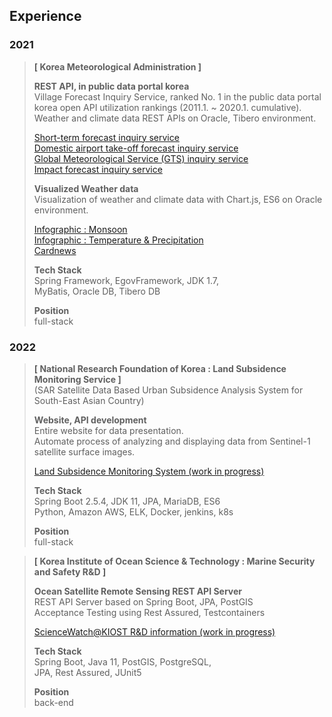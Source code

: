 ## Experience
### 2021
> **\[ Korea Meteorological Administration ]**  
> 
> **REST API, in public data portal korea**  
> Village Forecast Inquiry Service, ranked No. 1 in the public data portal korea open API utilization rankings 
> (2011.1. ~ 2020.1. cumulative).  
> Weather and climate data REST APIs on Oracle, Tibero environment.
>  
> [Short-term forecast inquiry service](https://www.data.go.kr/en/data/15084084/openapi.do)  
> [Domestic airport take-off forecast inquiry service](https://www.data.go.kr/en/data/15095109/openapi.do)    
> [Global Meteorological Service (GTS) inquiry service](https://www.data.go.kr/en/data/15095158/openapi.do)    
> [Impact forecast inquiry service](https://www.data.go.kr/en/data/15095149/openapi.do)    
> 
> **Visualized Weather data**  
> Visualization of weather and climate data with Chart.js, ES6 on Oracle environment.  
> 
> [Infographic : Monsoon](https://data.kma.go.kr/community/detailVisualization.do?pgmNo=722)  
> [Infographic : Temperature & Precipitation](https://data.kma.go.kr/community/temperatureRain.do?pgmNo=722)  
> [Cardnews](https://data.kma.go.kr/community/selectCardNewsList.do?pgmNo=722)
> 
> **Tech Stack**  
> Spring Framework, EgovFramework, JDK 1.7,  
> MyBatis, Oracle DB, Tibero DB
>  
>  **Position**  
>  full-stack


### 2022
> **\[ National Research Foundation of Korea : Land Subsidence Monitoring Service ]**  
> (SAR Satellite Data Based Urban Subsidence Analysis System for South-East Asian Country)  
> 
> **Website, API development**  
> Entire website for data presentation.  
> Automate process of analyzing and displaying data from Sentinel-1 satellite surface images.  
> 
> [Land Subsidence Monitoring System (work in progress)](https://landsafe.selab.cloud/)
> 
> **Tech Stack**  
> Spring Boot 2.5.4, JDK 11, JPA, MariaDB, ES6  
> Python, Amazon AWS, ELK, Docker, jenkins, k8s
> 
>  **Position**  
>  full-stack

> **\[ Korea Institute of Ocean Science & Technology : Marine Security and Safety R&D ]**
>
> **Ocean Satellite Remote Sensing REST API Server**  
> REST API Server based on Spring Boot, JPA, PostGIS   
> Acceptance Testing using Rest Assured, Testcontainers
> 
> [ScienceWatch@KIOST R&D information (work in progress)](https://sciwatch.kiost.ac.kr/handle/2020.kiost/42536)
>
> **Tech Stack**  
> Spring Boot, Java 11, PostGIS, PostgreSQL,  
> JPA, Rest Assured, JUnit5
>
> **Position**  
>  back-end

